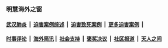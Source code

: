 
### 明慧海外之窗

####  [武汉肺炎](indexes/365.md?t=07111200) &nbsp;|&nbsp;  [迫害案例综述](indexes/328.md?t=07111200) &nbsp;|&nbsp; [迫害致死案例](indexes/277.md?t=07111200)  &nbsp;|&nbsp; [更多迫害案例](indexes/81.md?t=07111200)  &nbsp;|&nbsp; 
####  [时事评论](indexes/19.md?t=07111200) &nbsp;|&nbsp; [海外简讯](indexes/245.md?t=07111200)&nbsp;|&nbsp;  [社会支持](indexes/140.md?t=07111200) &nbsp;|&nbsp; [褒奖决议](indexes/282.md?t=07111200) &nbsp;|&nbsp; [社区报道](indexes/91.md?t=07111200)  &nbsp;|&nbsp; [天人之间](indexes/78.md?t=07111200) 

